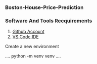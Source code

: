 ### Boston-House-Price-Prediction

### Software And Tools Recquirements

1. [Github Account](https://github.com)
2. [VS Code IDE](https://code.visualstudio.com/)



Create a new environment

....
python -m venv venv
....